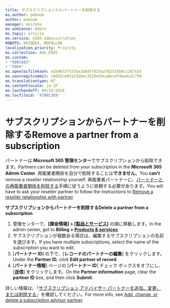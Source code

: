 ```yaml
---
title: サブスクリプションからパートナーを削除する
ms.author: pebaum
author: pebaum
manager: mnirkhe
ms.audience: Admin
ms.topic: article
ms.service: o365-administration
ROBOTS: NOINDEX, NOFOLLOW
localization_priority: Priority
ms.collection: Adm_O365
ms.custom:
- "9001683"
- "5064"
ms.openlocfilehash: a1b9872f53fba2b8d7f633a27b2516b8cc267cb5
ms.sourcegitcommit: c6692ce0fa1358ec3529e59ca0ecdfdea4cdc759
ms.translationtype: HT
ms.contentlocale: ja-JP
ms.lasthandoff: 09/15/2020
ms.locfileid: "47801369"
---
```

# <a name="remove-a-partner-from-a-subscription"></a><span data-ttu-id="d0c0f-102">サブスクリプションからパートナーを削除する</span><span class="sxs-lookup"><span data-stu-id="d0c0f-102">Remove a partner from a subscription</span></span>

<span data-ttu-id="d0c0f-103">パートナーは **Microsoft 365 管理センター**でサブスクリプションから削除できます。</span><span class="sxs-lookup"><span data-stu-id="d0c0f-103">Partners can be deleted from your subscription in the **Microsoft 365 Admin Center**.</span></span> <span data-ttu-id="d0c0f-104">再販業者関係を自分で削除することは**できません**。</span><span class="sxs-lookup"><span data-stu-id="d0c0f-104">You **can't** remove a reseller relationship yourself.</span></span> <span data-ttu-id="d0c0f-105">再販業者パートナーに、[パートナーとの再販業者関係を削除する](https://docs.microsoft.com/partner-center/remove-a-relationship)手順に従うように依頼する必要があります。</span><span class="sxs-lookup"><span data-stu-id="d0c0f-105">You will have to ask your reseller partner to follow the instructions to [Remove a reseller relationship with partner](https://docs.microsoft.com/partner-center/remove-a-relationship).</span></span>

<span data-ttu-id="d0c0f-106">**サブスクリプションからパートナーを削除する**</span><span class="sxs-lookup"><span data-stu-id="d0c0f-106">**Delete a partner from a subscription**</span></span>

1. <span data-ttu-id="d0c0f-107">管理センターで、**[課金情報] > [[製品とサービス]](https://go.microsoft.com/fwlink/p/?linkid=842054)** の順に移動します。</span><span class="sxs-lookup"><span data-stu-id="d0c0f-107">In the admin center, got to **Billing > [Products & services](https://go.microsoft.com/fwlink/p/?linkid=842054)**.</span></span>
2. <span data-ttu-id="d0c0f-108">サブスクリプションが複数ある場合は、編集するサブスクリプションの名前を選びます。</span><span class="sxs-lookup"><span data-stu-id="d0c0f-108">If you have multiple subscriptions, select the name of the subscription you want to edit.</span></span>
3. <span data-ttu-id="d0c0f-109">[**パートナー ID**] の下で、[**レコードのパートナーの編集**] をクリックします。</span><span class="sxs-lookup"><span data-stu-id="d0c0f-109">Under the **Partner ID**, click **Edit partner of record**.</span></span>
4. <span data-ttu-id="d0c0f-110">[**パートナー情報**] ページの [**パートナー ID**] チェック ボックスをオフにし、[**送信**] をクリックします。</span><span class="sxs-lookup"><span data-stu-id="d0c0f-110">On the **Partner information** page, clear the **partner ID** box, and then click **Submit**.</span></span>

<span data-ttu-id="d0c0f-111">詳しい情報は、「[サブスクリプション アドバイザー パートナーを追加、変更、または削除する](https://docs.microsoft.com/microsoft-365/admin/misc/add-partner?view=o365-worldwide)」を確認してください。</span><span class="sxs-lookup"><span data-stu-id="d0c0f-111">For more info, see [Add, change, or delete a subscription advisor partner](https://docs.microsoft.com/microsoft-365/admin/misc/add-partner?view=o365-worldwide).</span></span>
